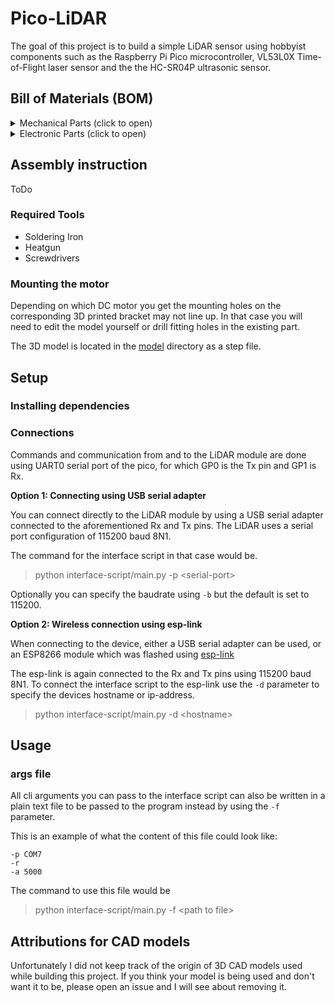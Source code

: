 # Pico-LiDAR
The goal of this project is to build a simple LiDAR sensor using hobbyist components
such as the Raspberry Pi Pico microcontroller, VL53L0X Time-of-Flight laser sensor
and the the HC-SR04P ultrasonic sensor.

## Bill of Materials (BOM)
<details>
<summary>Mechanical Parts (click to open)</summary>

- 608Z bearing
- generic 6 wire slip ring with 12.5mm diameter
- 3x M3x8 bolts for mounting the slip ring
- 7x M4x10 bolts (can be shorter)
- 6x M3x16 countersunk bolts (can be shorter) for mounting the dome top cover
  and the base bottom plate to their respective bodies.
- 4-6x M3x4 bolts for mounting the L298N to the base plate. There are 4 screw holes
  but you don't really need to use them all. The remaining screws are for the XL6009.
- 4x M2x6 bolts for mounting the perfboard
- 2-4x M2x4 bolts for mounting the Pi Pico
- 2x M4 nuts
  I used one with a 9mm contracted length (measured without the end rings) and a
  filament diameter of 0.5mm. Stronger springs are also possible but it should
  not be much longer.
- 5x M4x8x6mm threaded insert
- 6x M3x6x5mm threaded insert
- 1x rubber band
- (optional) 1x short tension spring.
- 5x cylindrical magnets 10x6mm. If you want to use different magnets feel
  free to modify the provided 3D files. 4 are used for speed measurement.
  The 5th is for detecting the 0 degree position
</details>

<details>
<summary>Electronic Parts (click to open)</summary>

- generic RF-320 DC Motor
- XL6009 DC-DC Buck Boost Converter module
- L298N DC Motor Driver module
- Raspberry Pi Pico
- 2x A3144 Hall Effect Sensor or equivalent
  Note: The A3144 is a 5V sensor but in my experience will also work
  when powered using 3.3V.
- VL53L0X Time-of-Flight sensor module
- HC-SR04P Ultrasonic Sensor module (The P version can be powered from 3.3V)
- 6pin 2.54mm female socket connector for VL53L0X sensor
- 4pin 2.54mm female socket connector for HC-SR04P sensor
- 1 push button for manually starting the motor
- 1 push button for resetting the MCU (optional)
- 1 LED for indicating motor state and the corresponding current limiting resistor
- (Optional) 20pin IDC connector for JLink. Used for development purposes.
- 1x 70x30mm Perfboard. Used for mounting interfaces and power connectors.
  Can be slightly larger and can be cut up from a larger board as long
  as the holes for mounting are present.
- (Optional) ESP01 or other ESP8266-based controller for wireless connectivity
  using esp-link.
</details>

## Assembly instruction
ToDo
### Required Tools
- Soldering Iron
- Heatgun
- Screwdrivers

### Mounting the motor
Depending on which DC motor you get the mounting holes on the corresponding
3D printed bracket may not line up. In that case you will need to edit the model
yourself or drill fitting holes in the existing part.

The 3D model is located in the [model](./model/) directory as a step file.

## Setup
### Installing dependencies

### Connections
Commands and communication from and to the LiDAR module are done using UART0
serial port of the pico, for which GP0 is the Tx pin and GP1 is Rx.

**Option 1: Connecting using USB serial adapter**

You can connect directly to the LiDAR module by using a USB serial adapter
connected to the aforementioned Rx and Tx pins.
The LiDAR uses a serial port configuration of 115200 baud 8N1.

The command for the interface script in that case would be.
> python interface-script/main.py -p \<serial-port>

Optionally you can specify the baudrate using `-b` but the default is set to
115200.

**Option 2: Wireless connection using esp-link**

When connecting to the device, either a USB serial adapter can be used, or an
ESP8266 module which was flashed using
[esp-link](https://github.com/jeelabs/esp-link)

The esp-link is again connected to the Rx and Tx pins using 115200 baud 8N1.
To connect the interface script to the esp-link use the `-d` parameter to specify
the devices hostname or ip-address.
> python interface-script/main.py -d \<hostname>

## Usage
### args file
All cli arguments you can pass to the interface script can also be written in a
plain text file to be passed to the program instead by using the `-f` parameter.

This is an example of what the content of this file could look like:
```
-p COM7
-r
-a 5000
```
The command to use this file would be
> python interface-script/main.py -f \<path to file>

## Attributions for CAD models
Unfortunately I did not keep track of the origin of 3D CAD models used
while building this project. If you think your model is being used and don't
want it to be, please open an issue and I will see about removing it.